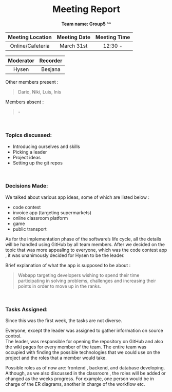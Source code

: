 <style>
    table {
        width: 100%;
    }
    h1 {
        margin: 0;
    }
</style>

<div align="center">
    <h1> Meeting Report </h1>
    <h4> Team name: Group5 ^^</h4> 
</div>

 

| Meeting Location | Meeting Date | Meeting Time |
| :----: | :---: | :---: |  
| Online/Cafeteria | March 31st  | 12:30 - |

| Moderator | Recorder |  
| :----: | :---: |
|  Hysen  | Besjana |

Other members present :
>Dario, Niki, Luis, Inis

Members absent :
>\-

<br>

### Topics discussed:  
- Introducing ourselves and skills
- Picking a leader 
- Project ideas
- Setting up the git repos

<br>

### Decisions Made:
We talked about various app ideas, some of which are listed below :
-	code contest
-	invoice app (targeting supermarkets)
-	online classroom platform 
-	game
-	public transport

As for the implementation phase of the software’s life cycle, all the details will be handled using GitHub by all team members.
After we decided on the topic that was more appealing to everyone, which was the code contest app , it was unanimously decided for Hysen to be the leader.

Brief explanation of what the app is supposed to be about :

> Webapp targeting developers wishing to spend their time participating in solving problems, challenges and increasing their points in order to move up in the ranks.

<br>

### Tasks Assigned:

Since this was the first week, the tasks are not diverse.

Everyone, except the leader was assigned to gather information on source control.  
The leader, was responsible for opening the repository on GitHub and also the wiki pages for every member of the team. The entire team was occupied with finding the possible technologies that we could use on the project and the roles that a member would take.

Possible roles as of now are: frontend , backend, and database developing.
Although, as we also discussed in the classroom , the roles will be added or changed as the weeks progress. For example, one person would be in charge of the ER diagrams, another in charge of the workflow etc.
        